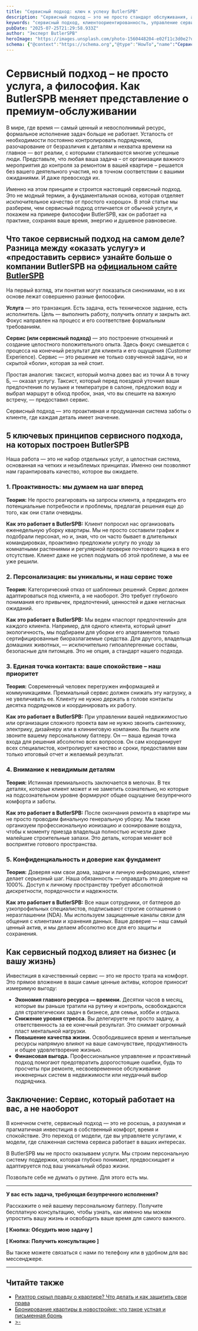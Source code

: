 ```yaml
---
title: "Сервисный подход: ключ к успеху ButlerSPB"
description: "Сервисный подход — это не просто стандарт обслуживания, а философия нашей компании ButlerSPB. Он означает предвосхищение желаний клиента и создание уникального опыта."
keywords: "сервисный подход, клиентоориентированность, управление сервисом, качество обслуживания, ButlerSPB, клиентский опыт"
pubDate: "2025-07-25T21:29:58.933Z"
author: "Эксперт ButlerSPB"
heroImage: "https://images.unsplash.com/photo-1560448204-e02f11c3d0e2?q=80&w=2070&auto=format&fit=crop"
schema: {"@context":"https://schema.org","@type":"HowTo","name":"Сервисный подход: ключ к успеху ButlerSPB","description":"Сервисный подход — это не просто стандарт обслуживания, а философия нашей компании ButlerSPB. Он означает предвосхищение желаний клиента и создание уникального опыта.","image":{"@type":"ImageObject","url":"https://images.unsplash.com/photo-1560448204-e02f11c3d0e2?q=80&w=2070&auto=format&fit=crop"},"aggregateRating":{"@type":"AggregateRating","ratingValue":"4.7","reviewCount":512,"bestRating":"5","worstRating":"1"},"publisher":{"@type":"Organization","name":"Блог ButlerSPB","logo":{"@type":"ImageObject","url":"https://butlerspb-blog.netlify.app/favicon.ico"}},"mainEntityOfPage":{"@type":"WebPage","@id":"https://butlerspb-blog.netlify.app/blog/servisnyy-podhod/"}}
---
```

# Сервисный подход – не просто услуга, а философия. Как ButlerSPB меняет представление о премиум-обслуживании

В мире, где время — самый ценный и невосполнимый ресурс, формальное исполнение задач больше не работает. Усталость от необходимости постоянно контролировать подрядчиков, разочарование от безразличия к деталям и нехватка времени на главное — вот реалии, с которыми сталкиваются многие успешные люди. Представьте, что любая ваша задача – от организации важного мероприятия до контроля за ремонтом в вашей квартире – решается без вашего деятельного участия, но в точном соответствии с вашими ожиданиями. И даже превосходя их.

Именно на этом принципе и строится настоящий сервисный подход. Это не модный термин, а фундаментальная основа, которая отделяет исключительное качество от простого «хорошо». В этой статье мы разберем, чем сервисный подход отличается от обычной услуги, и покажем на примере философии ButlerSPB, как он работает на практике, сохраняя ваше время, энергию и душевное равновесие.

## Что такое сервисный подход на самом деле? Разница между «оказать услугу» и «предоставить сервис» узнайте больше о компании ButlerSPB на <a href="https://butlerspb.ru/o-nas" target="_blank" rel="nofollow">официальном сайте ButlerSPB</a>

На первый взгляд, эти понятия могут показаться синонимами, но в их основе лежат совершенно разные философии.

**Услуга** — это транзакция. Есть задача, есть техническое задание, есть исполнитель. Цель — выполнить работу, получить оплату и закрыть акт. Фокус направлен на процесс и его соответствие формальным требованиям.

**Сервис (или сервисный подход)** — это построение отношений и создание целостного положительного опыта. Здесь фокус смещается с процесса на конечный результат для клиента и его ощущения (Customer Experience). Сервис — это решение не только озвученной задачи, но и скрытой «боли», которая за ней стоит.

Простая аналогия: таксист, который молча довез вас из точки А в точку Б, — оказал услугу. Таксист, который перед поездкой уточнил ваши предпочтения по музыке и температуре в салоне, предложил воду и выбрал маршрут в обход пробок, зная, что вы спешите на важную встречу, — предоставил сервис.

Сервисный подход — это проактивная и продуманная система заботы о клиенте, где каждая деталь имеет значение.

## 5 ключевых принципов сервисного подхода, на которых построен ButlerSPB

Наша работа — это не набор отдельных услуг, а целостная система, основанная на четких и незыблемых принципах. Именно они позволяют нам гарантировать качество, которое вы ожидаете.

### 1. Проактивность: мы думаем на шаг вперед

**Теория:** Не просто реагировать на запросы клиента, а предвидеть его потенциальные потребности и проблемы, предлагая решения еще до того, как они стали очевидны.

**Как это работает в ButlerSPB:** Клиент попросил нас организовать еженедельную уборку квартиры. Мы не просто составили график и подобрали персонал, но и, зная, что он часто бывает в длительных командировках, проактивно предложили услугу по уходу за комнатными растениями и регулярной проверке почтового ящика в его отсутствие. Клиент даже не успел подумать об этой проблеме, а мы ее уже решили.

### 2. Персонализация: вы уникальны, и наш сервис тоже

**Теория:** Категорический отказ от шаблонных решений. Сервис должен адаптироваться под клиента, а не наоборот. Это требует глубокого понимания его привычек, предпочтений, ценностей и даже негласных ожиданий.

**Как это работает в ButlerSPB:** Мы ведем «паспорт предпочтений» для каждого клиента. Например, для одного клиента, который ценит экологичность, мы подбираем для уборки его апартаментов только сертифицированные биоразлагаемые средства. Для другого, владельца домашних животных, — исключительно гипоаллергенные составы, безопасные для питомцев. Это не опция, а стандарт нашего подхода.

### 3. Единая точка контакта: ваше спокойствие – наш приоритет

**Теория:** Современный человек перегружен информацией и коммуникациями. Премиальный сервис должен снижать эту нагрузку, а не увеличивать ее. Клиенту не нужно держать в голове контакты десятка подрядчиков и координировать их работу.

**Как это работает в ButlerSPB:** При управлении вашей недвижимостью или организации сложного проекта вам не нужно звонить сантехнику, электрику, дизайнеру или в клининговую компанию. Вы пишете или звоните вашему персональному батлеру. Он — ваша единая точка входа для решения абсолютно всех вопросов. Он сам координирует всех специалистов, контролирует качество и сроки, предоставляя вам только итоговый отчет и желаемый результат.

### 4. Внимание к невидимым деталям

**Теория:** Истинная премиальность заключается в мелочах. В тех деталях, которые клиент может и не заметить сознательно, но которые на подсознательном уровне формируют общее ощущение безупречного комфорта и заботы.

**Как это работает в ButlerSPB:** После окончания ремонта в квартире мы не просто проводим финальную генеральную уборку. Мы также организуем профессиональную ионизацию и озонирование воздуха, чтобы к моменту приезда владельца полностью исчезли даже малейшие строительные запахи. Это деталь, которая меняет всё восприятие готового пространства.

### 5. Конфиденциальность и доверие как фундамент

**Теория:** Доверяя нам свои дома, задачи и личную информацию, клиент делает серьезный шаг. Наша обязанность — оправдать это доверие на 1000%. Доступ к личному пространству требует абсолютной дискретности, порядочности и надежности.

**Как это работает в ButlerSPB:** Все наши сотрудники, от батлеров до узкопрофильных специалистов, подписывают строгие соглашения о неразглашении (NDA). Мы используем защищенные каналы связи для общения с клиентами и хранения данных. Ваше доверие — наш самый ценный актив, и мы делаем абсолютно все для его защиты и сохранения.

## Как сервисный подход влияет на бизнес (и вашу жизнь)

Инвестиция в качественный сервис — это не просто трата на комфорт. Это прямое вложение в ваши самые ценные активы, которое приносит измеримую выгоду:

*   **Экономия главного ресурса — времени.** Десятки часов в месяц, которые вы раньше тратили на рутину и контроль, освобождаются для стратегических задач в бизнесе, для семьи, хобби и отдыха.
*   **Снижение уровня стресса.** Вы делегируете не просто задачу, а ответственность за ее конечный результат. Это снимает огромный пласт ментальной нагрузки.
*   **Повышение качества жизни.** Освободившиеся время и ментальные ресурсы напрямую влияют на ваше самочувствие, продуктивность и общее удовлетворение жизнью.
*   **Финансовая выгода.** Профессиональное управление и проактивный подход помогают предотвратить дорогостоящие ошибки, будь то просчеты при ремонте, несвоевременное обслуживание инженерных систем в недвижимости или неудачный выбор подрядчика.

## Заключение: Сервис, который работает на вас, а не наоборот

В конечном счете, сервисный подход — это не роскошь, а разумная и прагматичная инвестиция в собственный комфорт, время и спокойствие. Это переход от модели, где вы управляете услугами, к модели, где слаженная система сервиса работает в ваших интересах.

В ButlerSPB мы не просто оказываем услуги. Мы строим персональную систему поддержки, которая глубоко понимает, предвосхищает и адаптируется под ваш уникальный образ жизни.

Позвольте себе не думать о рутине. Для этого есть мы.

---
**У вас есть задача, требующая безупречного исполнения?**

Расскажите о ней вашему персональному батлеру. Получите бесплатную консультацию, чтобы узнать, как именно мы можем упростить вашу жизнь и освободить ваше время для самого важного.

**[ Кнопка: Обсудить мою задачу ]**

**[ Кнопка: Получить консультацию ]**

Вы также можете связаться с нами по телефону или в удобном для вас мессенджере.

---

## Читайте также

*   [Риэлтор скрыл правду о квартире? Что делать и как защитить свои права](/blog/chto-delat-esli-rieltor-skryl-vazhnuyu-informaciyu-ob-obekte/)
*   [Бронирование квартиры в новостройке: что такое устная и письменная бронь](/blog/bronirovanie-kvartiry-v-novostroyke-chto-takoe-ustnaya-i-pismennaya-bron/)
*   [>-](/blog/detskaya-krovatka-i-stulchik-kak-konkurentnoe-preimuschestvo/)

